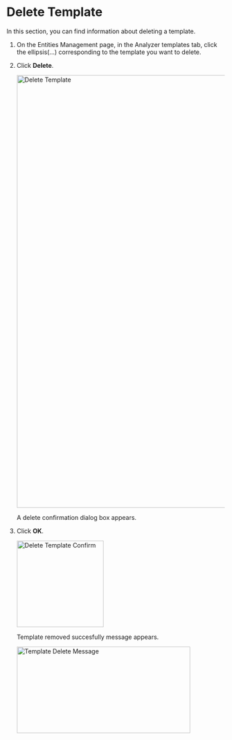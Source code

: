 # Delete Template

In this section, you can find information about deleting a template. 

1. On the Entities Management page, in the Analyzer templates tab, click the ellipsis(...) corresponding to the template you want to delete.

1. Click **Delete**.

    <img src="../images/delete-template-button.png" alt="Delete Template" width="1000" height="1000"/>

    A delete confirmation dialog box appears.

1. Click **OK**.

    <img src="../images/delete-template-confirm.png" alt="Delete Template Confirm" width="200" height="200"/>

    Template removed succesfully message appears.

    <img src="../images/delete-template-success-message.png" alt="Template Delete Message" width="400" height="200"/>